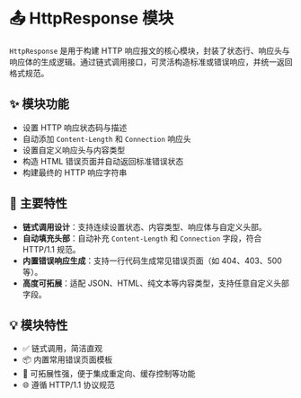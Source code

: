 # 📤 HttpResponse 模块

`HttpResponse` 是用于构建 HTTP 响应报文的核心模块，封装了状态行、响应头与响应体的生成逻辑。通过链式调用接口，可灵活构造标准或错误响应，并统一返回格式规范。

## ✨ 模块功能

- 设置 HTTP 响应状态码与描述
- 自动添加 `Content-Length` 和 `Connection` 响应头
- 设置自定义响应头与内容类型
- 构造 HTML 错误页面并自动返回标准错误状态
- 构建最终的 HTTP 响应字符串

## 📌 主要特性

- **链式调用设计**：支持连续设置状态、内容类型、响应体与自定义头部。
- **自动填充头部**：自动补充 `Content-Length` 和 `Connection` 字段，符合 HTTP/1.1 规范。
- **内置错误响应生成**：支持一行代码生成常见错误页面（如 404、403、500 等）。
- **高度可拓展**：适配 JSON、HTML、纯文本等内容类型，支持任意自定义头部字段。

## 💡 模块特性

- ✅ 链式调用，简洁直观
- 📦 内置常用错误页面模板
- 🧱 可拓展性强，便于集成重定向、缓存控制等功能
- 🌐 遵循 HTTP/1.1 协议规范

